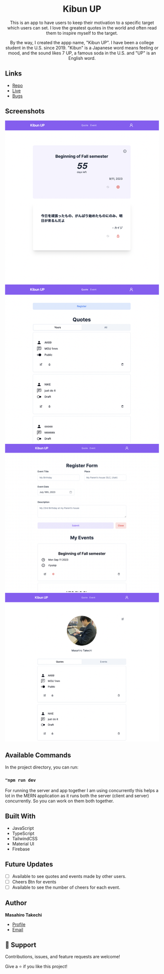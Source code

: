 <h1 align="center">Kibun UP</h1>

<p align="center">This is an app to have users to keep their motivation to a specific target which users can set. I love the greatest quotes in the world and often read them to inspire myself to the target.</p>
<p align="center">By the way, I created the appp name, "Kibun UP". I have been a college student in the U.S. since 2019. "Kibun" is a Japanese word means feeling or mood, and the sound likes 7 UP, a famous soda in the U.S. and "UP" is an English word. </p>

## Links

- [Repo](https://github.com/mtake986/daily-quotes)
- [Live](<Homepage url> "Live View")
- [Bugs](https://github.com/mtake986/daily-quotes/issues)

## Screenshots

![Home Page](/public/Screenshots/HomePage.png)
![Quote Page](/public/Screenshots/QuotePage.png)
![Event Page](/public/Screenshots/EventPage.png)
![Profile Page](/public/Screenshots/ProfilePage.png)

## Available Commands

In the project directory, you can run:

### `"npm run dev`

For running the server and app together I am using concurrently this helps a lot in the MERN application as it runs both the server (client and server) concurrently. So you can work on them both together.

## Built With

- JavaScript
- TypeScript
- TailwindCSS
- Material UI
- Firebase

## Future Updates

- [ ] Available to see quotes and events made by other users.
- [ ] Cheers Btn for events
- [ ] Available to see the number of cheers for each event.
<!-- - [ ]  -->

## Author

**Masahiro Takechi**

- [Profile](https://github.com/mtake986 "Rohit jain")
- [Email](mailto:tak21011@gmail.com?subject=Hi "Hi!")

## 🤝 Support

Contributions, issues, and feature requests are welcome!

Give a ⭐️ if you like this project!